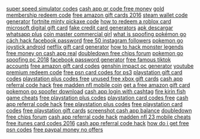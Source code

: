 <a href="https://lookerstudio.google.com/reporting/6ef7e2ce-ff7c-4dd3-9eee-25a4f8b6cf8f/page/DjD">super speed simulator codes</a>
<a href="https://lookerstudio.google.com/reporting/fd183a14-ccd8-44e7-8b5b-de77b411bb55/page/DtwAD">cash app qr code free money</a>
<a href="https://lookerstudio.google.com/s/v9alJk4prE8">gold membership redeem code</a>
<a href="https://lookerstudio.google.com/reporting/45d63b76-0f73-433b-a776-24470f88b7d2/page/DjD">free amazon gift cards 2016</a>
<a href="https://lookerstudio.google.com/reporting/e62d2f41-9b84-4915-a6b1-e557e099fe25/page/DjD">steam wallet code generator</a>
<a href="https://lookerstudio.google.com/reporting/3ee0828e-465d-4425-a549-b0a11217e785/page/DjD">fortnite minty pickaxe code</a>
<a href="https://lookerstudio.google.com/reporting/e568b837-f58f-4d3f-b244-28da70b67026/page/DjD">how to redeem a roblox card</a>
<a href="https://lookerstudio.google.com/reporting/c6e8472c-f114-47f0-8987-9dd0e56d3cbf/page/CqoDD">microsoft digital gift card</a>
<a href="https://lookerstudio.google.com/reporting/0046bde2-5b54-49e0-a51e-42085b8b252e/page/DjD">fake credit card generators</a>
<a href="https://lookerstudio.google.com/reporting/27814b8b-6b37-4e9a-a47a-01ce6f21599f/page/DjD">apk descargar whatsapp plus</a>
<a href="https://lookerstudio.google.com/reporting/374d21af-3133-48b2-aa87-462c23898b54/page/DjD">coin master commercial girl</a>
<a href="https://lookerstudio.google.com/reporting/05163391-e3ed-4207-b5b1-c9c0f47eede0/page/DjD">what is spoofing pokémon go</a>
<a href="https://lookerstudio.google.com/reporting/dc2c820a-4693-4a58-a998-596a9feff48a/page/DjD">cách hack facebook password</a>
<a href="https://lookerstudio.google.com/reporting/6ec79b30-5ca0-4dfa-83cd-730e741068bf/page/DjD">free 50 instagram followers</a>
<a href="https://lookerstudio.google.com/s/tv7ObrIFlzs">pokemon go joystick android</a>
<a href="https://lookerstudio.google.com/reporting/4705afa8-6fa8-4085-b91f-a75c019e469f/page/OqoDD">netflix gift card generator</a>
<a href="https://lookerstudio.google.com/s/tKrZvmnWAPQ">how to hack monster legends</a>
<a href="https://lookerstudio.google.com/s/txmwFQ0zDDU">free money on cash app real</a>
<a href="https://lookerstudio.google.com/s/u5sJumt3yCA">doubledown free chips forum</a>
<a href="https://lookerstudio.google.com/reporting/4c66b66d-53f4-41d0-a19a-7c7b1f202962/page/DjD">pokemon go spoofing pc 2018</a>
<a href="https://lookerstudio.google.com/reporting/dbe4a5c1-7f1a-4385-b26b-14b691b8d95d/page/DjD">facebook password generator</a>
<a href="https://lookerstudio.google.com/reporting/54cf6f33-e29e-4e90-b916-1f508b8c7919/page/DjD">free famous tiktok accounts</a>
<a href="https://lookerstudio.google.com/reporting/73bb434f-51e8-4b69-9361-8f633390093c/page/DjD">free amazon gift card codes</a>
<a href="https://lookerstudio.google.com/reporting/c10a576a-e839-49cc-b70f-de5a7f6ecd87/page/DjD">genshin impact oc generator</a>
<a href="https://lookerstudio.google.com/reporting/1459ed8f-fcdb-4ccc-9a22-5a988c7ae455/page/SqoDD">youtube premium redeem code</a>
<a href="https://lookerstudio.google.com/reporting/1e5f1215-88e0-40e2-b85b-073bc3c59a02/page/cGHED">free psn card codes for ps3</a>
<a href="https://lookerstudio.google.com/reporting/0a55dee7-9731-4b89-bc3f-300f75bcc0d1/page/AJHED">playstation gift card codes</a>
<a href="https://lookerstudio.google.com/reporting/0a9b763a-b07d-40bf-a500-b6cf9d5560fe/page/eGHED">playstation plus codes free</a>
<a href="https://lookerstudio.google.com/reporting/24011b9b-055a-4427-b483-bc62fc03c017/page/JsWED">unused free xbox gift cards</a>
<a href="https://lookerstudio.google.com/reporting/24274881-b7d5-442d-9fa8-6478c15592a7/page/6zXD">cash app referral code hack</a>
<a href="https://lookerstudio.google.com/reporting/3bda51a9-3e40-45f1-84fb-c8e8f10eb2f0/page/AEgDD">free madden nfl mobile coin</a>
<a href="https://lookerstudio.google.com/reporting/3ee7ec47-0ba1-47ac-997c-b2377cd7023a/page/uqWED">get a free amazon gift card</a>
<a href="https://lookerstudio.google.com/reporting/36adb032-c207-4080-99cd-9f782cb2460a/page/DjD">pokemon go spoofer download</a>
<a href="https://lookerstudio.google.com/reporting/69f35739-65e7-487c-a816-07b3abae2e00/page/dJT9C">cash app login with cashtag</a>
<a href="https://lookerstudio.google.com/reporting/7a88e6ec-9ffc-4a96-b407-80e1acd28513/page/DjD">fire kirin fish game cheats</a>
<a href="https://lookerstudio.google.com/reporting/bdea3d8c-1609-4526-bec8-2a35cd696222/page/DsoDD">free playstation plus codes</a>
<a href="https://lookerstudio.google.com/reporting/c92eeccb-6b98-4aca-9ebd-c6fca5bf330c/page/4DHED">playstation card codes free</a>
<a href="https://lookerstudio.google.com/reporting/aca30455-9d43-47dc-98b5-e1d958be2081/page/CtnED">cash app referral code hack</a>
<a href="https://lookerstudio.google.com/reporting/c74ccb7e-08cb-40e4-a648-fd37a5953932/page/1DHED">free playstation plus codes</a>
<a href="https://lookerstudio.google.com/reporting/17b5526d-fbb5-423c-bc7d-4155d2f161c7/page/7DHED">free playstation card codes</a>
<a href="https://lookerstudio.google.com/reporting/dab72355-7c22-4dfb-9de0-e4d6021ab81a/page/ihoDD">free playstation gift cards</a>
<a href="https://lookerstudio.google.com/reporting/b02bf14e-d755-48a2-b339-7afdfd77b9ca/page/dWnED">screenshot cash app balance</a>
<a href="https://lookerstudio.google.com/reporting/d22ef918-035b-46df-906d-095b29589635/page/3ppDD">doubledown free chips forum</a>
<a href="https://lookerstudio.google.com/reporting/d67ec787-103d-4ae1-b5eb-f817adfac8ce/page/l2nED">cash app referral code hack</a>
<a href="https://lookerstudio.google.com/reporting/2c83c633-d028-4ea0-931b-897069ce610f/page/1MgDD">madden nfl 23 mobile cheats</a>
<a href="https://lookerstudio.google.com/reporting/2ca0f545-5cd2-4bcb-8218-108cebd907d6/page/DjD">free itunes card codes 2016</a>
<a href="https://lookerstudio.google.com/reporting/b2ca4f52-98f7-4805-9838-d9c819ea99a1/page/stwCD">cash app referral code hack</a>
<a href="https://lookerstudio.google.com/reporting/a887c6b1-4a71-4b60-bb68-ebe87e4318cc/page/psWED">how do i get free psn codes</a>
<a href="https://lookerstudio.google.com/reporting/a4eb604f-30ca-4689-9ccf-1dd0f8497119/page/etWED">free paypal money no offers</a>
